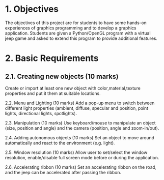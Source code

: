 <h1> 1. Objectives </h1>
The objectives of this project are for students to have some hands-on experiences of graphics
programming and to develop a graphics application. Students are given a Python/OpenGL
program with a virtual jeep game and asked to extend this program to provide additional features.

<h1> 2. Basic Requirements </h1>
<h2>2.1. Creating new objects (10 marks)</h2>
Create or import at least one new object with color,material,texture properties and put
it them at suitable locations.

2.2. Menu and Lighting (10 marks)
Add a pop-up menu to switch between different light properties (ambient, diffuse, specular
and position, point lights, directional lights, spotlights).

2.3. Manipulation (10 marks)
Use keyboard/mouse to manipulate an object (size, position and angle) and the camera
(position, angle and zoom-in/out).

2.4. Adding autonomous objects (10 marks)
Set an object to move around automatically and react to the environment (e.g. light).

2.5. Window resolution (10 marks)
Allow user to set/select the window resolution, enable/disable full screen mode before or
during the application.

2.6. Accelerating ribbon (10 marks)
Set an accelerating ribbon on the road, and the jeep can be accelerated after passing the
ribbon.
